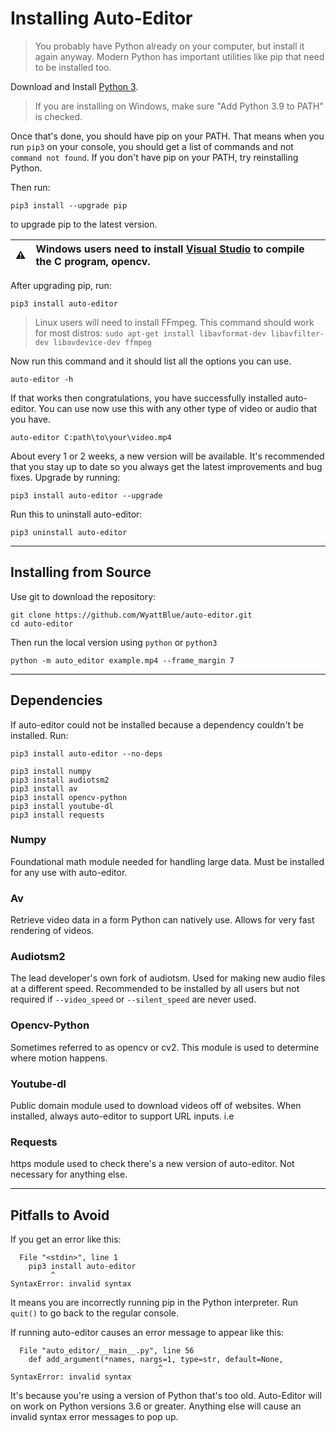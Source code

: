 # Installing Auto-Editor

> You probably have Python already on your computer, but install it again anyway. Modern Python has important utilities like pip that need to be installed too.

Download and Install [Python 3](https://www.python.org/downloads/).

> If you are installing on Windows, make sure "Add Python 3.9 to PATH" is checked.

Once that's done, you should have pip on your PATH. That means when you run `pip3` on your console, you should get a list of commands and not `command not found`. If you don't have pip on your PATH, try reinstalling Python.

Then run:
```
pip3 install --upgrade pip
```

to upgrade pip to the latest version.


:warning: | Windows users need to install [Visual Studio](https://visualstudio.microsoft.com/vs/features/cplusplus/) to compile the C program, opencv.
:---: | :---

After upgrading pip, run:

```
pip3 install auto-editor
```

> Linux users will need to install FFmpeg. This command should work for most distros: `sudo apt-get install libavformat-dev libavfilter-dev libavdevice-dev ffmpeg`

Now run this command and it should list all the options you can use.

```
auto-editor -h
```

If that works then congratulations, you have successfully installed auto-editor. You can use now use this with any other type of video or audio that you have.

```
auto-editor C:path\to\your\video.mp4
```

About every 1 or 2 weeks, a new version will be available. It's recommended that you stay up to date so you always get the latest improvements and bug fixes. Upgrade by running:

```
pip3 install auto-editor --upgrade
```

Run this to uninstall auto-editor:

```
pip3 uninstall auto-editor
```


----

## Installing from Source

Use git to download the repository:

```terminal
git clone https://github.com/WyattBlue/auto-editor.git
cd auto-editor
```

Then run the local version using `python` or `python3`
```
python -m auto_editor example.mp4 --frame_margin 7
```

----

## Dependencies

If auto-editor could not be installed because a dependency couldn't be installed. Run:

```
pip3 install auto-editor --no-deps
```

```
pip3 install numpy
pip3 install audiotsm2
pip3 install av
pip3 install opencv-python
pip3 install youtube-dl
pip3 install requests
```

### Numpy

Foundational math module needed for handling large data. Must be installed for any use with auto-editor.

### Av

Retrieve video data in a form Python can natively use. Allows for very fast rendering of videos.

### Audiotsm2

The lead developer's own fork of audiotsm. Used for making new audio files at a different speed. Recommended to be installed by all users but not required if `--video_speed` or `--silent_speed` are never used.

### Opencv-Python

Sometimes referred to as opencv or cv2. This module is used to determine where motion happens.

### Youtube-dl

Public domain module used to download videos off of websites. When installed, always auto-editor to support URL inputs. i.e

### Requests

https module used to check there's a new version of auto-editor. Not necessary for anything else.



----

## Pitfalls to Avoid

If you get an error like this:
```
  File "<stdin>", line 1
    pip3 install auto-editor
         ^
SyntaxError: invalid syntax
```

It means you are incorrectly running pip in the Python interpreter. Run `quit()` to go back to the regular console.


If running auto-editor causes an error message to appear like this:
```
  File "auto_editor/__main__.py", line 56
    def add_argument(*names, nargs=1, type=str, default=None,
                                 ^
SyntaxError: invalid syntax
```
It's because you're using a version of Python that's too old. Auto-Editor will on work on Python versions 3.6 or greater. Anything else will cause an invalid syntax error messages to pop up.
